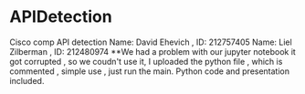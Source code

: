 # APIDetection
Cisco comp API detection
Name: David Ehevich , ID: 212757405
Name: Liel Zilberman , ID: 212480974
**We had a problem with our jupyter notebook it got corrupted , so we coudn't use it, I uploaded the python file ,
which is commented , simple use , just run the main.
Python code and presentation included.
